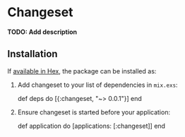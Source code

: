 # Changeset

**TODO: Add description**

## Installation

If [available in Hex](https://hex.pm/docs/publish), the package can be installed as:

  1. Add changeset to your list of dependencies in `mix.exs`:

        def deps do
          [{:changeset, "~> 0.0.1"}]
        end

  2. Ensure changeset is started before your application:

        def application do
          [applications: [:changeset]]
        end

